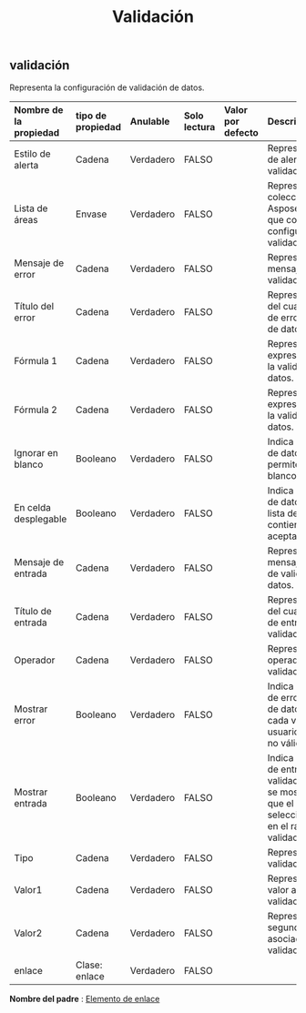 ﻿---
title: Validación
second_title: Aspose.Cells Cloud Documen
type: docs
url: /es/specification/model/validation/
description: "Aspose.Cells Especificación del modelo de nube: Validación. Maneje sin esfuerzo Excel y otros documentos de hoja de cálculo con funciones como abrir, generar, editar, dividir, fusionar, comparar y convertir."
kwords: Excel, Office, Hoja de cálculo, Nube REST API, Validación
weight: 50
---
## **validación**

Representa la configuración de validación de datos.

| Nombre de la propiedad| tipo de propiedad| Anulable| Solo lectura| Valor por defecto| Descripción|
|:- |:- |:- |:- |:- |:- |
| Estilo de alerta| Cadena| Verdadero| FALSO|| Representa el estilo de alerta de validación.|
| Lista de áreas| Envase| Verdadero| FALSO|| Representa una colección de Aspose.Cells.CellArea que contiene la configuración de validación de datos.|
| Mensaje de error| Cadena| Verdadero| FALSO|| Representa el mensaje de error de validación de datos.|
| Título del error| Cadena| Verdadero| FALSO|| Representa el título del cuadro de diálogo de error de validación de datos.|
| Fórmula 1| Cadena| Verdadero| FALSO|| Representa el valor o expresión asociada a la validación de datos.|
| Fórmula 2| Cadena| Verdadero| FALSO|| Representa el valor o expresión asociada a la validación de datos.|
| Ignorar en blanco| Booleano| Verdadero| FALSO|| Indica si la validación de datos de rango permite valores en blanco.|
| En celda desplegable| Booleano| Verdadero| FALSO|| Indica si la validación de datos muestra una lista desplegable que contiene valores aceptables.|
| Mensaje de entrada| Cadena| Verdadero| FALSO|| Representa el mensaje de entrada de validación de datos.|
| Título de entrada| Cadena| Verdadero| FALSO|| Representa el título del cuadro de diálogo de entrada de validación de datos.|
| Operador| Cadena| Verdadero| FALSO|| Representa al operador para la validación de datos.|
| Mostrar error| Booleano| Verdadero| FALSO||Indica si el mensaje de error de validación de datos se mostrará cada vez que el usuario ingrese datos no válidos.|
| Mostrar entrada| Booleano| Verdadero| FALSO|| Indica si el mensaje de entrada de validación de datos se mostrará cada vez que el usuario seleccione una celda en el rango de validación de datos.|
| Tipo| Cadena| Verdadero| FALSO|| Representa el tipo de validación de datos.|
| Valor1| Cadena| Verdadero| FALSO|| Representa el primer valor asociado con la validación de datos.|
| Valor2| Cadena| Verdadero| FALSO|| Representa el segundo valor asociado con la validación de datos.|
| enlace| Clase: enlace| Verdadero| FALSO|||

**Nombre del padre** : [Elemento de enlace](/specification/model/linkelement)

